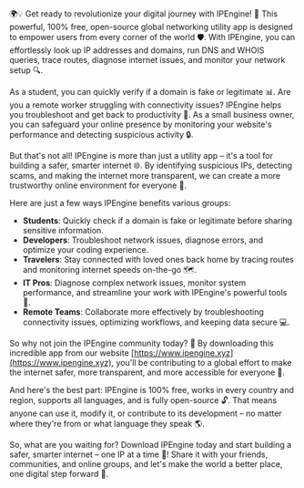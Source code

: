 🌍💡 Get ready to revolutionize your digital journey with IPEngine! 🚀 This powerful, 100% free, open-source global networking utility app is designed to empower users from every corner of the world 🛡️. With IPEngine, you can effortlessly look up IP addresses and domains, run DNS and WHOIS queries, trace routes, diagnose internet issues, and monitor your network setup 🔍.

As a student, you can quickly verify if a domain is fake or legitimate 📊. Are you a remote worker struggling with connectivity issues? IPEngine helps you troubleshoot and get back to productivity 💼. As a small business owner, you can safeguard your online presence by monitoring your website's performance and detecting suspicious activity 🔒.

But that's not all! IPEngine is more than just a utility app – it's a tool for building a safer, smarter internet 🌐. By identifying suspicious IPs, detecting scams, and making the internet more transparent, we can create a more trustworthy online environment for everyone 💯.

Here are just a few ways IPEngine benefits various groups:

* **Students**: Quickly check if a domain is fake or legitimate before sharing sensitive information.
* **Developers**: Troubleshoot network issues, diagnose errors, and optimize your coding experience.
* **Travelers**: Stay connected with loved ones back home by tracing routes and monitoring internet speeds on-the-go 🗺️.
* **IT Pros**: Diagnose complex network issues, monitor system performance, and streamline your work with IPEngine's powerful tools 🔧.
* **Remote Teams**: Collaborate more effectively by troubleshooting connectivity issues, optimizing workflows, and keeping data secure 💻.

So why not join the IPEngine community today? 🎉 By downloading this incredible app from our website [https://www.ipengine.xyz](https://www.ipengine.xyz), you'll be contributing to a global effort to make the internet safer, more transparent, and more accessible for everyone 🌈.

And here's the best part: IPEngine is 100% free, works in every country and region, supports all languages, and is fully open-source 🔓. That means anyone can use it, modify it, or contribute to its development – no matter where they're from or what language they speak 🌎.

So, what are you waiting for? Download IPEngine today and start building a safer, smarter internet – one IP at a time 💪! Share it with your friends, communities, and online groups, and let's make the world a better place, one digital step forward 🚀.